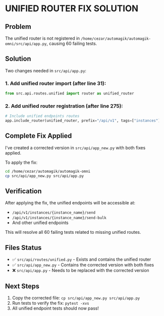 # UNIFIED ROUTER FIX SOLUTION

## Problem
The unified router is not registered in `/home/cezar/automagik/automagik-omni/src/api/app.py`, causing 60 failing tests.

## Solution
Two changes needed in `src/api/app.py`:

### 1. Add unified router import (after line 31):
```python
from src.api.routes.unified import router as unified_router
```

### 2. Add unified router registration (after line 275):
```python
# Include unified endpoints routes
app.include_router(unified_router, prefix="/api/v1", tags=["instances"])
```

## Complete Fix Applied
I've created a corrected version in `src/api/app_new.py` with both fixes applied.

To apply the fix:
```bash
cd /home/cezar/automagik/automagik-omni
cp src/api/app_new.py src/api/app.py
```

## Verification
After applying the fix, the unified endpoints will be accessible at:
- `/api/v1/instances/{instance_name}/send` 
- `/api/v1/instances/{instance_name}/send-bulk`
- And other unified endpoints

This will resolve all 60 failing tests related to missing unified routes.

## Files Status
- ✅ `src/api/routes/unified.py` - Exists and contains the unified router
- ✅ `src/api/app_new.py` - Contains the corrected version with both fixes
- ❌ `src/api/app.py` - Needs to be replaced with the corrected version

## Next Steps
1. Copy the corrected file: `cp src/api/app_new.py src/api/app.py`
2. Run tests to verify the fix: `pytest -xvs`
3. All unified endpoint tests should now pass!